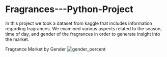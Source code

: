 # Fragrances---Python-Project

In this project we took a dataset from kaggle that includes information regarding fragrances. We examined various aspects related to the season, time of day, and gender of the fragrances in order to generate insight into the market.

Fragrance Market by Gender
![gender_percent](https://user-images.githubusercontent.com/79889633/134616815-f2630afb-48c4-4fc6-979b-ace676c69b54.png)

